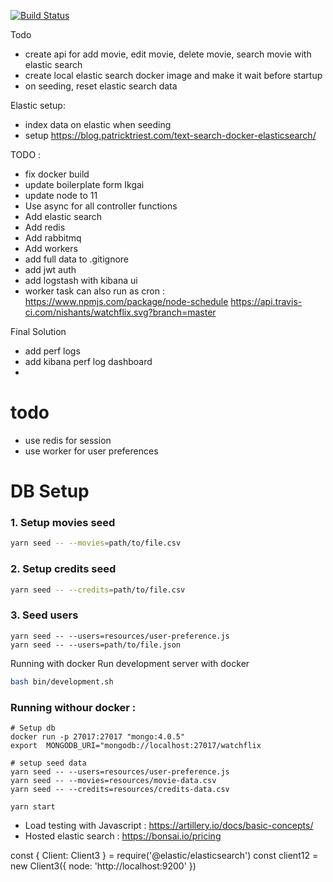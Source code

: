 [![Build Status](https://travis-ci.com/nishants/watchflix.svg?branch=master)](https://travis-ci.org/nishants/node-playground)

Todo 
- create api for add movie, edit movie, delete movie, search movie with elastic search
- create local elastic search docker image and make it wait before startup 
- on seeding, reset elastic search data

Elastic setup:  
- index data on elastic when seeding
- setup https://blog.patricktriest.com/text-search-docker-elasticsearch/

TODO : 
- fix docker build
- update boilerplate form Ikgai
- update node to 11
- Use async for all controller functions
- Add elastic search
- Add redis
- Add rabbitmq
- Add workers
- add full data to .gitignore 
- add jwt auth
- add logstash with kibana ui
- worker task can also run as cron : https://www.npmjs.com/package/node-schedule
https://api.travis-ci.com/nishants/watchflix.svg?branch=master

Final Solution
- add perf logs
- add kibana perf log dashboard
- 

# todo 
- use redis for session
- use worker for user preferences 

# DB Setup
### 1. Setup movies seed
```bash
yarn seed -- --movies=path/to/file.csv
```

### 2. Setup credits seed
```bash
yarn seed -- --credits=path/to/file.csv
```

### 3. Seed users
```
yarn seed -- --users=resources/user-preference.js
yarn seed -- --users=path/to/file.json
```

Running with docker
Run development server with docker
```bash
bash bin/development.sh
```

### Running withour docker :

```shell
# Setup db
docker run -p 27017:27017 "mongo:4.0.5"
export  MONGODB_URI="mongodb://localhost:27017/watchflix

# setup seed data
yarn seed -- --users=resources/user-preference.js
yarn seed -- --movies=resources/movie-data.csv
yarn seed -- --credits=resources/credits-data.csv

yarn start
```

- Load testing with Javascript : https://artillery.io/docs/basic-concepts/
- Hosted elastic search : https://bonsai.io/pricing

const { Client: Client3 } = require('@elastic/elasticsearch')
const client12 = new Client3({ node: 'http://localhost:9200' })

